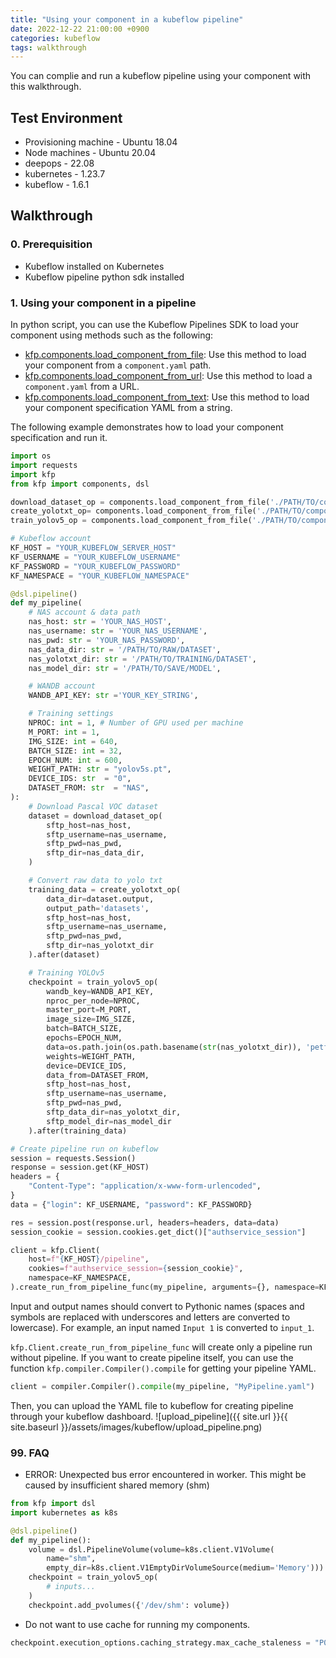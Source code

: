 ```yaml
---
title: "Using your component in a kubeflow pipeline"
date: 2022-12-22 21:00:00 +0900
categories: kubeflow
tags: walkthrough
---
```

You can complie and run a kubeflow pipeline using your component with this walkthrough.

## Test Environment

* Provisioning machine - Ubuntu 18.04
* Node machines - Ubuntu 20.04
* deepops - 22.08
* kubernetes - 1.23.7
* kubeflow - 1.6.1

## Walkthrough

### 0. Prerequisition
* Kubeflow installed on Kubernetes
* Kubeflow pipeline python sdk installed

### 1. Using your component in a pipeline
In python script, you can use the Kubeflow Pipelines SDK to load your component using methods such as the following:
* [kfp.components.load_component_from_file](https://kubeflow-pipelines.readthedocs.io/en/stable/source/kfp.components.html#kfp.components.load_component_from_file): Use this method to load your component from a `component.yaml` path.
* [kfp.components.load_component_from_url](https://kubeflow-pipelines.readthedocs.io/en/stable/source/kfp.components.html#kfp.components.load_component_from_url): Use this method to load a `component.yaml` from a URL.
* [kfp.components.load_component_from_text](https://kubeflow-pipelines.readthedocs.io/en/stable/source/kfp.components.html#kfp.components.load_component_from_text): Use this method to load your component specification YAML from a string. 

The following example demonstrates how to load your component specification and run it.
```python
import os
import requests
import kfp
from kfp import components, dsl

download_dataset_op = components.load_component_from_file('./PATH/TO/component.yaml')
create_yolotxt_op= components.load_component_from_file('./PATH/TO/component.yaml')
train_yolov5_op = components.load_component_from_file('./PATH/TO/component.yaml')

# Kubeflow account
KF_HOST = "YOUR_KUBEFLOW_SERVER_HOST"
KF_USERNAME = "YOUR_KUBEFLOW_USERNAME"
KF_PASSWORD = "YOUR_KUBEFLOW_PASSWORD"
KF_NAMESPACE = "YOUR_KUBEFLOW_NAMESPACE"

@dsl.pipeline()
def my_pipeline(
    # NAS account & data path
    nas_host: str = 'YOUR_NAS_HOST',
    nas_username: str = 'YOUR_NAS_USERNAME',
    nas_pwd: str = 'YOUR_NAS_PASSWORD',
    nas_data_dir: str = '/PATH/TO/RAW/DATASET',
    nas_yolotxt_dir: str = '/PATH/TO/TRAINING/DATASET',
    nas_model_dir: str = '/PATH/TO/SAVE/MODEL',

    # WANDB account
    WANDB_API_KEY: str ='YOUR_KEY_STRING',

    # Training settings
    NPROC: int = 1, # Number of GPU used per machine
    M_PORT: int = 1,
    IMG_SIZE: int = 640,
    BATCH_SIZE: int = 32,
    EPOCH_NUM: int = 600,
    WEIGHT_PATH: str = "yolov5s.pt",
    DEVICE_IDS: str  = "0",
    DATASET_FROM: str  = "NAS",
):
    # Download Pascal VOC dataset
    dataset = download_dataset_op(
        sftp_host=nas_host,
        sftp_username=nas_username,
        sftp_pwd=nas_pwd,
        sftp_dir=nas_data_dir,
    )

    # Convert raw data to yolo txt
    training_data = create_yolotxt_op(
        data_dir=dataset.output,
        output_path='datasets',
        sftp_host=nas_host,
        sftp_username=nas_username,
        sftp_pwd=nas_pwd,
        sftp_dir=nas_yolotxt_dir
    ).after(dataset)

    # Training YOLOv5
    checkpoint = train_yolov5_op(
        wandb_key=WANDB_API_KEY,
        nproc_per_node=NPROC,
        master_port=M_PORT,
        image_size=IMG_SIZE, 
        batch=BATCH_SIZE,
        epochs=EPOCH_NUM,
        data=os.path.join(os.path.basename(str(nas_yolotxt_dir)), 'petfins_v3.yaml'), 
        weights=WEIGHT_PATH, 
        device=DEVICE_IDS, 
        data_from=DATASET_FROM,
        sftp_host=nas_host,
        sftp_username=nas_username,
        sftp_pwd=nas_pwd,
        sftp_data_dir=nas_yolotxt_dir,
        sftp_model_dir=nas_model_dir
    ).after(training_data)

# Create pipeline run on kubeflow
session = requests.Session()
response = session.get(KF_HOST)
headers = {
    "Content-Type": "application/x-www-form-urlencoded",
}
data = {"login": KF_USERNAME, "password": KF_PASSWORD}

res = session.post(response.url, headers=headers, data=data)
session_cookie = session.cookies.get_dict()["authservice_session"]

client = kfp.Client(
    host=f"{KF_HOST}/pipeline",
    cookies=f"authservice_session={session_cookie}",
    namespace=KF_NAMESPACE,
).create_run_from_pipeline_func(my_pipeline, arguments={}, namespace=KF_NAMESPACE)
```

Input and output names should convert to Pythonic names (spaces and symbols are replaced with underscores and letters are converted to lowercase). For example, an input named `Input 1` is converted to `input_1`.

`kfp.Client.create_run_from_pipeline_func` will create only a pipeline run without pipeline. If you want to create pipeline itself, you can use the function `kfp.compiler.Compiler().compile` for getting your pipeline YAML.  
```python
client = compiler.Compiler().compile(my_pipeline, "MyPipeline.yaml")
```

Then, you can upload the YAML file to kubeflow for creating pipeline through your kubeflow dashboard.
![upload_pipeline]({{ site.url }}{{ site.baseurl }}/assets/images/kubeflow/upload_pipeline.png)

### 99. FAQ

* ERROR: Unexpected bus error encountered in worker. This might be caused by insufficient shared memory (shm)

```python
from kfp import dsl
import kubernetes as k8s

@dsl.pipeline()
def my_pipeline():
    volume = dsl.PipelineVolume(volume=k8s.client.V1Volume(
        name="shm",
        empty_dir=k8s.client.V1EmptyDirVolumeSource(medium='Memory')))
    checkpoint = train_yolov5_op(
        # inputs...
    )
    checkpoint.add_pvolumes({'/dev/shm': volume})
```

* Do not want to use cache for running my components.

```python
checkpoint.execution_options.caching_strategy.max_cache_staleness = "P0D"
```

